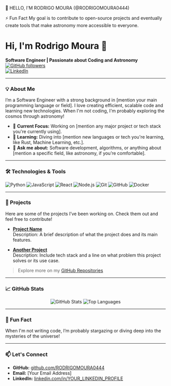 👋 HELLO, I'M RODRIGO MOURA (@RODRIGOMOURA0444)



⚡ Fun Fact
My goal is to contribute to open-source projects and eventually create tools that make astronomy more accessible to everyone.

# Hi, I'm Rodrigo Moura 👋

**Software Engineer | Passionate about Coding and Astronomy**  
[![GitHub followers](https://img.shields.io/github/followers/RODRIGOMOURA0444?label=Follow&style=social)](https://github.com/RODRIGOMOURA0444)  
[![LinkedIn](https://img.shields.io/badge/LinkedIn-Rodrigo%20Moura-blue?logo=linkedin&logoColor=white&style=flat)](https://www.linkedin.com/in/YOUR_LINKEDIN_PROFILE)

---

### 💡 About Me

I’m a Software Engineer with a strong background in [mention your main programming language or field]. I love creating efficient, scalable code and learning new technologies. When I'm not coding, I'm probably exploring the cosmos through astronomy!

- 🔭 **Current Focus:** Working on [mention any major project or tech stack you're currently using].
- 🌱 **Learning:** Diving into [mention new languages or tech you're learning, like Rust, Machine Learning, etc.].
- 💬 **Ask me about:** Software development, algorithms, or anything about [mention a specific field, like astronomy, if you’re comfortable].

---

### 🛠️ Technologies & Tools

![Python](https://img.shields.io/badge/-Python-05122A?style=flat&logo=python)
![JavaScript](https://img.shields.io/badge/-JavaScript-05122A?style=flat&logo=javascript)
![React](https://img.shields.io/badge/-React-05122A?style=flat&logo=react)
![Node.js](https://img.shields.io/badge/-Node.js-05122A?style=flat&logo=node.js)
![Git](https://img.shields.io/badge/-Git-05122A?style=flat&logo=git)
![GitHub](https://img.shields.io/badge/-GitHub-05122A?style=flat&logo=github)
![Docker](https://img.shields.io/badge/-Docker-05122A?style=flat&logo=docker)

---

### 🚀 Projects

Here are some of the projects I’ve been working on. Check them out and feel free to contribute!

- **[Project Name](https://github.com/RODRIGOMOURA0444/ProjectName)**  
  Description: A brief description of what the project does and its main features.

- **[Another Project](https://github.com/RODRIGOMOURA0444/AnotherProject)**  
  Description: Include tech stack and a line on what problem this project solves or its use case.

> Explore more on my [GitHub Repositories](https://github.com/RODRIGOMOURA0444?tab=repositories)

---

### 📈 GitHub Stats

<p align="center">
  <img src="https://github-readme-stats.vercel.app/api?username=RODRIGOMOURA0444&show_icons=true&theme=radical" alt="GitHub Stats"/>
  <img src="https://github-readme-stats.vercel.app/api/top-langs/?username=RODRIGOMOURA0444&layout=compact&theme=radical" alt="Top Languages"/>
</p>

---

### 🌌 Fun Fact

When I'm not writing code, I’m probably stargazing or diving deep into the mysteries of the universe!

---

### 📫 Let's Connect

- **GitHub:** [github.com/RODRIGOMOURA0444](https://github.com/RODRIGOMOURA0444)
- **Email:** [Your Email Address]
- **LinkedIn:** [linkedin.com/in/YOUR_LINKEDIN_PROFILE](https://www.linkedin.com/in/YOUR_LINKEDIN_PROFILE)
